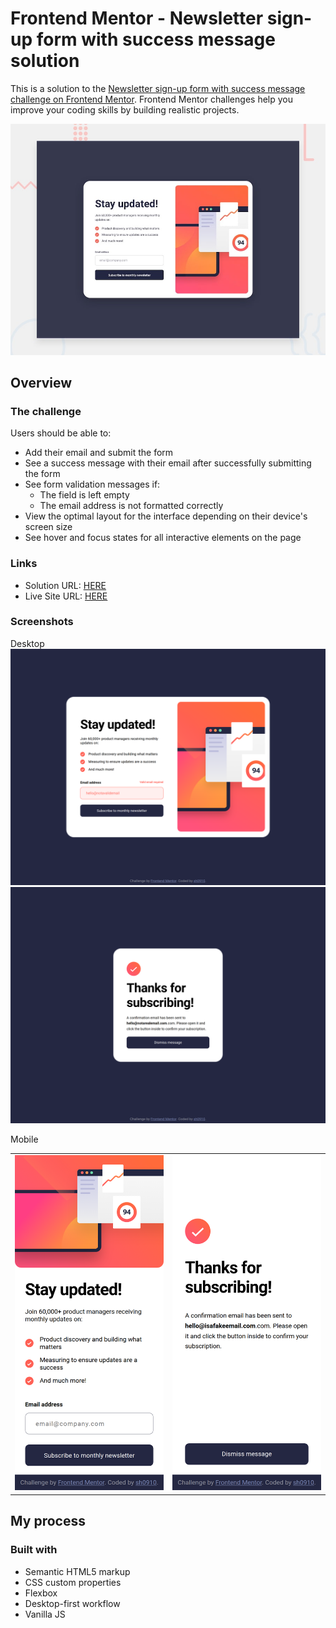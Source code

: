 # Frontend Mentor - Newsletter sign-up form with success message solution

This is a solution to the [Newsletter sign-up form with success message challenge on Frontend Mentor](https://www.frontendmentor.io/challenges/newsletter-signup-form-with-success-message-3FC1AZbNrv). Frontend Mentor challenges help you improve your coding skills by building realistic projects.

![](./desktop-preview.jpg)

## Overview

### The challenge

Users should be able to:

- Add their email and submit the form
- See a success message with their email after successfully submitting the form
- See form validation messages if:
  - The field is left empty
  - The email address is not formatted correctly
- View the optimal layout for the interface depending on their device's screen size
- See hover and focus states for all interactive elements on the page

### Links

- Solution URL: [HERE](https://sh0910.github.io/frontend-mentor-solutions/06-newsletter-signup/)
- Live Site URL: [HERE](https://github.com/sh0910/frontend-mentor-solutions/tree/main/06-newsletter-signup)

### Screenshots

Desktop
![](./screenshot-desktop-error-1.png)
![](./screenshot-desktop-success.png)

Mobile

<table>
  <tr>
    <td><img src="./screenshot-mobile.png" alt="Mobile Screenshot 1"></td>
    <td><img src="./screenshot-mobile-success-1.png" alt="Mobile Screenshot 2"></td>
  </tr>
</table>

## My process

### Built with

- Semantic HTML5 markup
- CSS custom properties
- Flexbox
- Desktop-first workflow
- Vanilla JS

